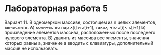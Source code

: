 # Лабораторная работа 5
Вариант 11.
В одномерном массиве, состоящем из n целых элементов, вычислить:
А) количество пар x[i] и x[i+1], таких, что x[i]< x[i+1]
Б) произведение элементов массива, расположенных после последнего нулевого элемента.
В) удалить из массива все элементы, значения которых равны a, значение a вводить с клавиатуры,
дополнительный массив не использовать.
